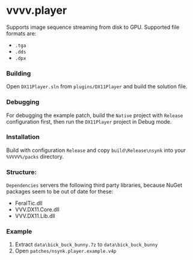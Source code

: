 # vvvv.player

Supports image sequence streaming from disk to GPU. Supported file formats are:
- `.tga`
- `.dds`
- `.dpx`

### Building
Open `DX11Player.sln` from `plugins/DX11Player` and build the solution file.

### Debugging
For debugging the example patch, build the `Native` project with `Release`
configuration first, then run the `DX11Player` project in Debug mode.

### Installation
Build with configuration `Release` and copy `build\Release\nsynk` into your
`%VVVV%/packs` directory.

### Structure:
`Dependencies` servers the following third party libraries, because NuGet packages seem to be out of date for these:
- FeralTic.dll
- VVV.DX11.Core.dll
- VVV.DX11.Lib.dll

### Example
1. Extract `data\bick_buck_bunny.7z` to `data\bick_buck_bunny`
2. Open `patches/nsynk.player.example.v4p`
